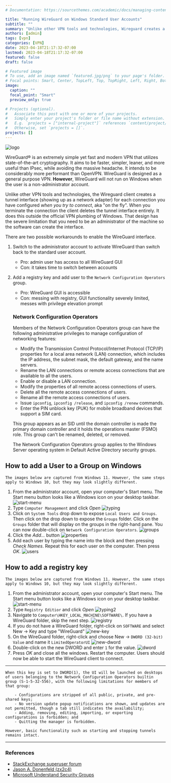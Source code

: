 ```yaml
---
# Documentation: https://sourcethemes.com/academic/docs/managing-content/

title: "Running WireGuard on Windows Standard User Accounts"
subtitle: ""
summary: "Unlike other VPN tools and technologies, Wireguard creates a tunnel interface. It does this outside the official VPN plumbing of Windows. That design has the severe limitation that you need to be an administrator of the machine, but this guide provides a workaround to allow standard users to enable the VPN interface."
authors: [admin]
tags: [vpn]
categories: [VPN]
date: 2023-04-18T21:17:32-07:00
lastmod: 2023-04-18T21:17:32-07:00
featured: false
draft: false

# Featured image
# To use, add an image named `featured.jpg/png` to your page's folder.
# Focal points: Smart, Center, TopLeft, Top, TopRight, Left, Right, BottomLeft, Bottom, BottomRight.
image:
  caption: ""
  focal_point: "Smart"
  preview_only: true

# Projects (optional).
#   Associate this post with one or more of your projects.
#   Simply enter your project's folder or file name without extension.
#   E.g. `projects = ["internal-project"]` references `content/project/deep-learning/index.md`.
#   Otherwise, set `projects = []`.
projects: []
---
```

![logo](wireguard-logo.jpg)

WireGuard® is an extremely simple yet fast and modern VPN that utilizes state-of-the-art cryptography. It aims to be faster, simpler, leaner, and more useful than IPsec, while avoiding the massive headache. It intends to be considerably more performant than OpenVPN. WireGuard is designed as a general purpose VPN. **However**, WireGuard will not run on Windows when the user is a non-administrator account.

Unlike other VPN tools and technologies, the Wireguard client creates a tunnel interface (showing up as a network adapter) for each connection you have configured *when you try to connect*, aka "on the fly". When you terminate the connection the client deletes the tunnel interface entirely. It does this outside the official VPN plumbing of Windows. That design has the severe limitation that you need to be an administrator of the machine so the software can create the interface.

There are two possible workarounds to enable the WireGuard interface.

1. Switch to the administrator account to activate WireGuard than switch back to the standard user account.
    - Pro: admin user has access to all WireGuard GUI
    - Con: it takes time to switch between accounts
2. Add a registry key and add user to the `Network Configuration Operators` group.
    - Pro: WireGuard GUI is accessible
    - Con: messing with registry, GUI functionality severely limited, messes with privilege elevation prompt
    
    ### Network Configuration Operators

    Members of the Network Configuration Operators group can have the following administrative privileges to manage configuration of networking features:

    - Modify the Transmission Control Protocol/Internet Protocol (TCP/IP) properties for a local area network (LAN) connection, which includes the IP address, the subnet mask, the default gateway, and the name servers.
    - Rename the LAN connections or remote access connections that are available to all the users.
    - Enable or disable a LAN connection.
    - Modify the properties of all remote access connections of users.
    - Delete all the remote access connections of users.
    - Rename all the remote access connections of users.
    - Issue `ipconfig`, `ipconfig /release`, and `ipconfig /renew` commands.
    - Enter the PIN unblock key (PUK) for mobile broadband devices that support a SIM card.
        
    This group appears as an SID until the domain controller is made the primary domain controller and it holds the operations master (FSMO) role. This group can't be renamed, deleted, or removed.

    The Network Configuration Operators group applies to the Windows Server operating system in Default Active Directory security groups.

## How to add a User to a Group on Windows


    The images below are captured from Windows 11. However, the same steps apply to Windows 10, but they may look slightly different.

1. From the administrator account, open your computer's Start menu. The Start menu button looks like a Windows icon on your desktop taskbar.
  ![start-menu](start-menu.png)
2. Type `Computer Management` and click *Open*
    ![typing](typing.png)
3. Click on `System Tools` drop down to expose `Local Users and Groups`. Then click on the drop down to expose the `Groups` folder. Click on the `Groups` folder that will display on the groups in the right-hand pane. You can now double-click on `Network Configuration Operators`.
   ![groups](groups.png)
4. Click the *Add...* button
    ![properties](properties.png)
5. Add each user by typing the name into the block and then pressing *Check Names*. Repeat this for each user on the computer. Then press *OK*.
    ![users](user.png)

## How to add a registry key

    The images below are captured from Windows 11. However, the same steps apply to Windows 10, but they may look slightly different.

1. From the administrator account, open your computer's Start menu. The Start menu button looks like a Windows icon on your desktop taskbar.
    ![start-menu](start-menu.png)
2. Type `Registry Editior` and click *Open*
    ![typing2](typing2.png)
3. Navigate to `Computer\HKEY_LOCAL_MACHINE\SOFTWARE\`. If you have a WireGuard folder, skip the next step.
    ![registry](registry.png)
4. If you do not have a WireGuard folder, right-click on `SOFTWARE` and select New -> Key and type "WireGuard"
    ![new-key](new-key.png)
5. On the WireGuard folder, right-click and choose New -> `DWORD (32-bit) Value` and name it `LimitedOperatorUI`
    ![new-dword](new-dword.png)
6. Double-click on the new DWORD and enter `1` for the value.
    ![dword](dword.png)
7. Press *OK* and close all the windows. Restart the computer. Users should now be able to start the WireGuard client to connect.

---

    When this key is set to DWORD(1), the UI will be launched on desktops of users belonging to the Network Configuration Operators builtin group (S-1-5-32-556), with the following limitations for members of that group:

        - Configurations are stripped of all public, private, and pre-shared keys;
        - No version update popup notifications are shown, and updates are not permitted, though a tab still indicates the availability;
        - Adding, removing, editing, importing, or exporting configurations is forbidden; and
        - Quitting the manager is forbidden.
        
    However, basic functionality such as starting and stopping tunnels remains intact.

---
### References

  - [StackExchange superuser forum](https://superuser.com/questions/1488844/issues-running-wireguard-on-windows-10-as-non-administrator-ui-is-only-access#1527973)
  - [Jason A. Donenfeld (zx2c4)](https://git.zx2c4.com/wireguard-windows/about/docs/adminregistry.md)
  - [Microsoft Understand Security Groups](https://learn.microsoft.com/en-us/windows-server/identity/ad-ds/manage/understand-security-groups#network-configuration-operators)
